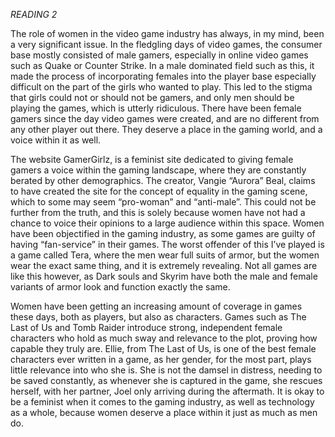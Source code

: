 *READING 2*
  
  
  The role of women in the video game industry has always, in my mind, been a very significant issue. 
In the fledgling days of video games, the consumer base mostly consisted of male gamers, especially in online video games such as Quake or Counter Strike. 
In a male dominated field such as this, it made the process of incorporating females into the player base especially difficult on the part of the girls who wanted to play. 
This led to the stigma that girls could not or should not be gamers, and only men should be playing the games, which is utterly ridiculous. 
There have been female gamers since the day video games were created, and are no different from any other player out there. They deserve a place in the gaming world, and a voice within it as well. 


  The website GamerGirlz, is a feminist site dedicated to giving female gamers a voice within the gaming landscape, where they are constantly berated by other demographics. 
The creator, Vangie “Aurora” Beal, claims to have created the site for the concept of equality in the gaming scene, which to some may seem “pro-woman” and “anti-male”. 
This could not be further from the truth, and this is solely because women have not had a chance to voice their opinions to a large audience within this space. 
Women have been objectified in the gaming industry, as some games are guilty of having “fan-service” in their games. 
The worst offender of this I’ve played is a game called Tera, where the men wear full suits of armor, but the women wear the exact same thing, and it is extremely revealing. 
Not all games are like this however, as Dark souls and Skyrim have both the male and female variants of armor look and function exactly the same. 


  Women have been getting an increasing amount of coverage in games these days, both as players, but also as characters. Games such as The Last of Us and Tomb Raider introduce strong, independent female characters who hold as much sway and relevance to the plot, proving how capable they truly are. 
Ellie, from The Last of Us, is one of the best female characters ever written in a game, as her gender, for the most part, plays little relevance into who she is. 
She is not the damsel in distress, needing to be saved constantly, as whenever she is captured in the game, she rescues herself, with her partner, Joel only arriving during the aftermath. 
It is okay to be a feminist when it comes to the gaming industry, as well as technology as a whole, because women deserve a place within it just as much as men do.  
